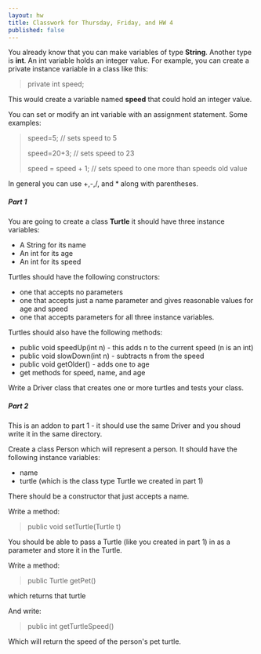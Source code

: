 ```yaml
---
layout: hw
title: Classwork for Thursday, Friday, and HW 4
published: false
---
```


You already know that you can make variables of type **String**. Another type is **int**. An int variable holds an integer value. For example, you can create a private instance variable in a class like this:

> private int speed;

This would create a variable named **speed** that could hold an integer value.

You can set or modify an int variable with an assignment statement. Some examples:

> speed=5; // sets speed to 5<p/>
> speed=20+3; // sets speed to 23<p/>
> speed = speed + 1; // sets speed to one more than speeds old value

In general you can use +,-,/, and * along with parentheses.

##### Part 1

You are going to create a class **Turtle** it should have three instance variables:

 * A String for its name
 * An int for its age
 * An int for its speed

Turtles should have the following constructors:

 * one that accepts no parameters
 * one that accepts just a name parameter and gives reasonable values for age and speed
 * one that accepts parameters for all three instance variables.

Turtles should also have the following methods:

 * public void speedUp(int n) - this adds n to the current speed (n is an int)
 * public void slowDown(int n) - subtracts n from the speed
 * public void getOlder() - adds one to age
 * get methods for speed, name, and age

Write a Driver class that creates one or more turtles and tests your class.
 

##### Part 2

This is an addon to part 1 - it should use the same Driver and you shoud write it in the same directory.

Create a class Person which will represent a person. It should have the following instance variables:

 * name 
 * turtle (which is the class type Turtle we created in part 1)

There should be a constructor that just accepts a name.

Write a method:
 
> public void setTurtle(Turtle t)

You should be able to pass a Turtle (like you created in part 1) in as a parameter and store it in the Turtle.

Write a method:

> public Turtle getPet()

which returns that turtle

And write:

> public int getTurtleSpeed()

Which will return the speed of the person's pet turtle.

